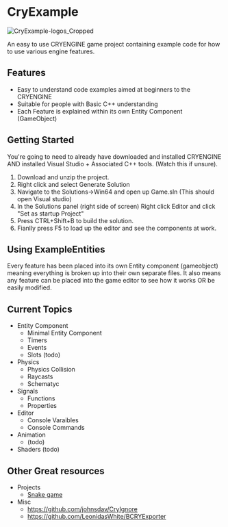 # CryExample
![CryExample-logos_Cropped](https://github.com/OMANOMNOM/CryExample/assets/7152569/db2edcf2-f102-4cd9-8df6-3b829db24ab1)


An easy to use CRYENGINE game project containing example code for how to use various engine features. 

## Features

- Easy to understand code examples aimed at beginners to the CRYENGINE
- Suitable for people with Basic C++ understanding
- Each Feature is explained within its own Entity Component (GameObject)


## Getting Started

You're going to need to already have downloaded and installed CRYENGINE AND installed Visual Studio + Associated C++ tools. (Watch this if unsure). 

1. Download and unzip the project.
2. Right click and select Generate Solution
3. Navigate to the Solutions->Win64 and open up Game.sln (This should open Visual studio)
4. In the Solutions panel (right side of screen) Right click Editor and click "Set as startup Project"
5. Press CTRL+Shift+B to build the solution.
6. Fianlly press F5 to load up the editor and see the components at work.

## Using ExampleEntities

Every feature has been placed into its own Entity component (gameobject) meaning everything is broken up into their own separate files. It also means any feature can be placed into the game editor to see how it works OR be easily modified. 

## Current Topics

- Entity Component
  - Minimal Entity Component
  - Timers
  - Events
  - Slots (todo)
- Physics 
  - Physics Collision
  - Raycasts
  - Schematyc
- Signals
  - Functions
  - Properties
- Editor 
  - Console Varaibles
  - Console Commands
- Animation
  - (todo)
- Shaders (todo)


## Other Great resources
- Projects
  - [Snake game](https://github.com/afrostalin/Snake-Game)
- Misc
  - https://github.com/johnsdav/CryIgnore
  - https://github.com/LeonidasWhite/BCRYExporter  


